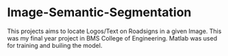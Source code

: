 # Image-Semantic-Segmentation
This projects aims to locate Logos/Text on Roadsigns in a given Image.
This was my final year project in BMS College of Engineering.
Matlab was used for training and builing the model.
